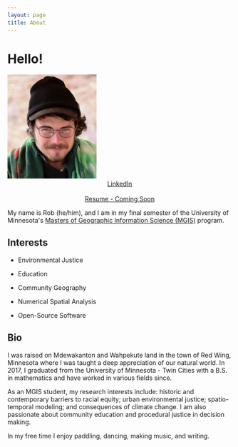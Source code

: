 ```yaml
---
layout: page
title: About
---
```


# Hello!


<div class="grid">
    <div class="col-1-2">
       <div class="content">
           <img src="../figs/ForGitHub.png" alt="ForGitHub.png" class="responsive" width = 200/>
       </div>
    </div>
    <div class="col-1-2">
       <div class="content">
             <center>
             <a href="https://www.linkedin.com/in/rob-h-500837a0/" class = "Button">LinkedIn</a> 
             <br> <br>
             <a href="../resume.pdf" class="Button">Resume - Coming Soon</a>
             </center>
       </div>
    </div>
</div>

My name is Rob (he/him), and I am in my final semester of the University of Minnesota's [Masters of Geographic Information Science (MGIS)](https://cla.umn.edu/mgis/about/program-thats-map) program. 

## Interests

* Environmental Justice

* Education

* Community Geography

* Numerical Spatial Analysis

* Open-Source Software

## Bio

I was raised on Mdewakanton and Wahpekute land in the town of Red Wing, Minnesota where I was taught a deep appreciation of our natural world. In 2017, I graduated from the University of Minnesota - Twin Cities with a B.S. in mathematics and have worked in various fields since.

As an MGIS student, my research interests include: historic and contemporary barriers to racial equity; urban environmental justice; spatio-temporal modeling; and consequences of climate change. I am also passionate about community education and procedural justice in decision making.

In my free time I enjoy paddling, dancing, making music, and writing.
